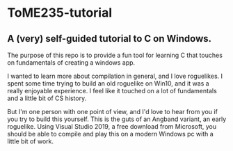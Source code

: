 # ToME235-tutorial

## A (very) self-guided tutorial to C on Windows.

The purpose of this repo is to provide a fun tool for learning C
that touches on fundamentals of creating a windows app.

I wanted to learn more about compilation in general, and I love roguelikes.
I spent some time trying to build an old roguelike on Win10, and it was a
really enjoyable experience.  I feel like it touched on a lot of fundamentals
and a little bit of CS history.

But I'm one person with one point of view, and I'd love to hear from you
if you try to build this yourself.  This is the guts of an Angband variant, 
an early roguelike.  Using Visual Studio 2019, a free download from Microsoft, 
you should be able to compile and play this on a modern Windows pc with a little 
bit of work.
